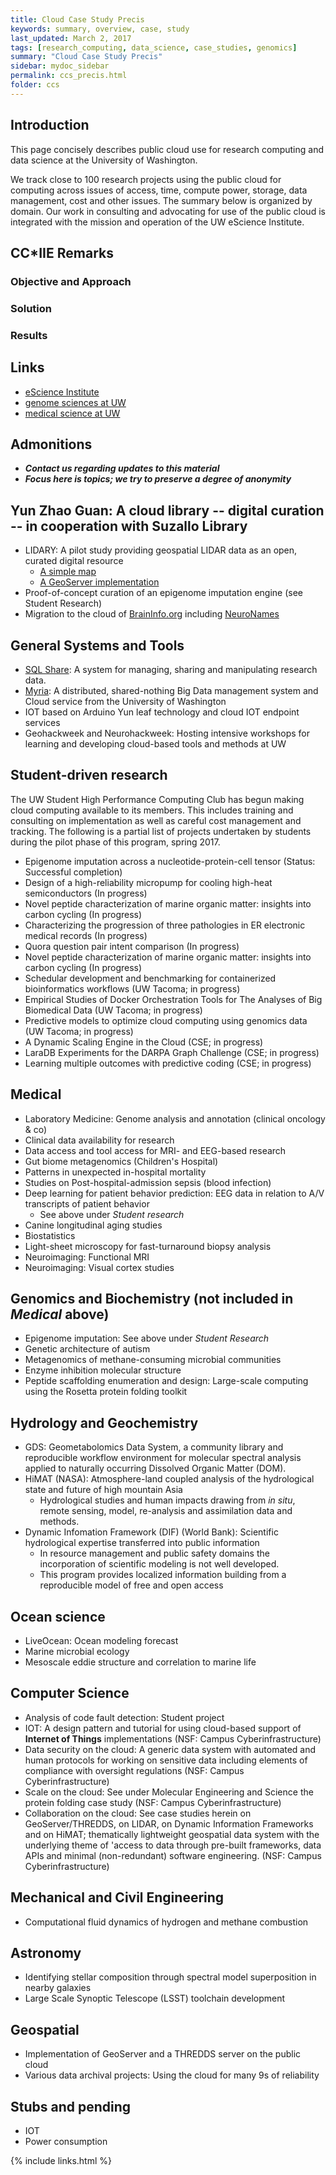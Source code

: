 ```yaml
---
title: Cloud Case Study Precis
keywords: summary, overview, case, study
last_updated: March 2, 2017
tags: [research_computing, data_science, case_studies, genomics]
summary: "Cloud Case Study Precis"
sidebar: mydoc_sidebar
permalink: ccs_precis.html
folder: ccs
---
```



## Introduction 


This page concisely describes public cloud use for research computing and data science at the University of Washington. 


We track close to 100 research projects using the public cloud for computing across issues of access, time, compute
power, storage, data management, cost and other issues.  The summary below is organized by domain. 
Our work in consulting and advocating for use of the public cloud is integrated with the mission and operation of
the UW eScience Institute.



## CC*IIE Remarks

### Objective and Approach

### Solution

### Results



## Links


- [eScience Institute](http://escience.washington.edu)
- [genome sciences at UW](http://www.gs.washington.edu)
- [medical science at UW](http://www.uwmedicine.org)


## Admonitions	


- ***Contact us regarding updates to this material***
- ***Focus here is topics; we try to preserve a degree of anonymity***


## Yun Zhao Guan: A cloud library -- digital curation -- in cooperation with Suzallo Library


- LIDARY: A pilot study providing geospatial LIDAR data as an open, curated digital resource
  - [A simple map](http://map.cloudmaven.org) 
  - [A GeoServer implementation](http://lidargeoserver.cloudmaven.org) 
- Proof-of-concept curation of an epigenome imputation engine (see Student Research) 
- Migration to the cloud of [BrainInfo.org](http://braininfo.org/) including [NeuroNames](https://en.wikipedia.org/wiki/NeuroNames)


## General Systems and Tools


- [SQL Share](https://sqlshare.uw.edu): A system for managing, sharing and manipulating research data.
- [Myria](http://myria.cs.washington.edu/): A distributed, shared-nothing Big Data management system and Cloud service from the University of Washington
- IOT based on Arduino Yun leaf technology and cloud IOT endpoint services
- Geohackweek and Neurohackweek: Hosting intensive workshops for learning and developing cloud-based tools and methods at UW


## Student-driven research


The UW Student High Performance Computing Club has begun making cloud computing available to its members. This includes 
training and consulting on implementation as well as careful cost management and tracking. The following is a partial list
of projects undertaken by students during the pilot phase of this program, spring 2017.


- Epigenome imputation across a nucleotide-protein-cell tensor (Status: Successful completion)
- Design of a high-reliability micropump for cooling high-heat semiconductors (In progress)
- Novel peptide characterization of marine organic matter: insights into carbon cycling (In progress)
- Characterizing the progression of three pathologies in ER electronic medical records (In progress)
- Quora question pair intent comparison (In progress)
- Novel peptide characterization of marine organic matter: insights into carbon cycling (In progress)
- Schedular development and benchmarking for containerized bioinformatics workflows (UW Tacoma; in progress)
- Empirical Studies of Docker Orchestration Tools for The Analyses of Big Biomedical Data (UW Tacoma; in progress)
- Predictive models to optimize cloud computing using genomics data (UW Tacoma; in progress)
- A Dynamic Scaling Engine in the Cloud (CSE; in progress)
- LaraDB Experiments for the DARPA Graph Challenge (CSE; in progress)
- Learning multiple outcomes with predictive coding (CSE; in progress)


## Medical 


- Laboratory Medicine: Genome analysis and annotation (clinical oncology & co)
- Clinical data availability for research 
- Data access and tool access for MRI- and EEG-based research
- Gut biome metagenomics (Children's Hospital)
- Patterns in unexpected in-hospital mortality
- Studies on Post-hospital-admission sepsis (blood infection)
- Deep learning for patient behavior prediction: EEG data in relation to A/V transcripts of patient behavior
  - See above under *Student research*
- Canine longitudinal aging studies
- Biostatistics
- Light-sheet microscopy for fast-turnaround biopsy analysis 
- Neuroimaging: Functional MRI
- Neuroimaging: Visual cortex studies


## Genomics and Biochemistry (not included in *Medical* above)


- Epigenome imputation: See above under *Student Research* 
- Genetic architecture of autism
- Metagenomics of methane-consuming microbial communities
- Enzyme inhibition molecular structure
- Peptide scaffolding enumeration and design: Large-scale computing using the Rosetta protein folding toolkit





## Hydrology and Geochemistry


- GDS: Geometabolomics Data System, a community library and reproducible workflow environment for molecular spectral 
analysis applied to naturally occurring Dissolved Organic Matter (DOM).
- HiMAT (NASA): Atmosphere-land coupled analysis of the hydrological state and future of high mountain Asia
  - Hydrological studies and human impacts drawing from *in situ*, remote sensing, model, re-analysis and assimilation data and methods.
- Dynamic Infomation Framework (DIF) (World Bank): Scientific hydrological expertise transferred into public information
   - In resource management and public safety domains the incorporation of scientific modeling is not well developed.
   - This program provides localized information building from a reproducible model of free and open access



## Ocean science


- LiveOcean: Ocean modeling forecast
- Marine microbial ecology
- Mesoscale eddie structure and correlation to marine life

## Computer Science


- Analysis of code fault detection: Student project
- IOT: A design pattern and tutorial for using cloud-based support of **Internet of Things** implementations 
(NSF: Campus Cyberinfrastructure)
- Data security on the cloud: A generic data system with automated and human protocols for working on sensitive
data including elements of compliance with oversight regulations 
(NSF: Campus Cyberinfrastructure)
- Scale on the cloud: See under Molecular Engineering and Science the protein folding case study
(NSF: Campus Cyberinfrastructure)
- Collaboration on the cloud: See case studies herein on GeoServer/THREDDS, on LIDAR, on Dynamic Information 
Frameworks and on HiMAT; thematically lightweight geospatial data system with the underlying theme of 'access 
to data through pre-built frameworks, data APIs and minimal (non-redundant) software engineering.
(NSF: Campus Cyberinfrastructure)


## Mechanical and Civil Engineering


- Computational fluid dynamics of hydrogen and methane combustion


## Astronomy


- Identifying stellar composition through spectral model superposition in nearby galaxies
- Large Scale Synoptic Telescope (LSST) toolchain development


## Geospatial 


- Implementation of GeoServer and a THREDDS server on the public cloud
- Various data archival projects: Using the cloud for many 9s of reliability


## Stubs and pending


- IOT
- Power consumption



{% include links.html %}
